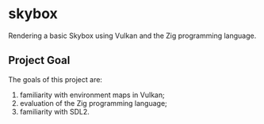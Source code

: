 # skybox

Rendering a basic Skybox using Vulkan and the Zig programming language.

## Project Goal

The goals of this project are:
1. familiarity with environment maps in Vulkan;
2. evaluation of the Zig programming language;
3. familiarity with SDL2.
